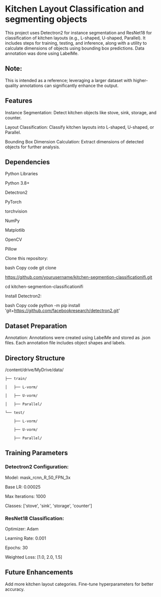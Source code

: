 # Kitchen Layout Classification and segmenting objects

This project uses Detectron2 for instance segmentation and ResNet18 for classification of kitchen layouts (e.g., L-shaped, U-shaped, Parallel). It includes steps for training, testing, and inference, along with a utility to calculate dimensions of objects using bounding box predictions. Data annotation was done using LabelMe.

## Note:
This is intended as a reference; leveraging a larger dataset with higher-quality annotations can significantly enhance the output.

## Features

Instance Segmentation: Detect kitchen objects like stove, sink, storage, and counter.

Layout Classification: Classify kitchen layouts into L-shaped, U-shaped, or Parallel.

Bounding Box Dimension Calculation: Extract dimensions of detected objects for further analysis.


## Dependencies

Python Libraries

Python 3.8+

Detectron2

PyTorch

torchvision

NumPy

Matplotlib

OpenCV

Pillow

Clone this repository:

bash
Copy code
git clone 

https://github.com/yourusername/kitchen-segmention-classificationifi.git

cd kitchen-segmention-classificationifi

Install Detectron2:

bash
Copy code
python -m pip install 'git+https://github.com/facebookresearch/detectron2.git'

## Dataset Preparation
Annotation:
Annotations were created using LabelMe and stored as .json files. Each annotation file includes object shapes and labels.

## Directory Structure

/content/drive/MyDrive/data/

    ├── train/
    
    │   ├── L-vorm/
    
    │   ├── U-vorm/
    
    │   ├── Parallel/
    
    └── test/
    
        ├── L-vorm/
        
        ├── U-vorm/
        
        ├── Parallel/

## Training Parameters
### Detectron2 Configuration:

Model: mask_rcnn_R_50_FPN_3x

Base LR: 0.00025

Max Iterations: 1000

Classes: ['stove', 'sink', 'storage', 'counter']

### ResNet18 Classification:

Optimizer: Adam

Learning Rate: 0.001

Epochs: 30

Weighted Loss: [1.0, 2.0, 1.5]


## Future Enhancements
Add more kitchen layout categories.
Fine-tune hyperparameters for better accuracy.

